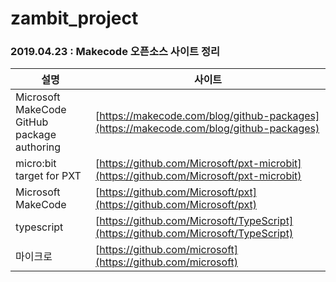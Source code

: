 # zambit_project

### 2019.04.23 : Makecode 오픈소스 사이트 정리

설명 | 사이트
---|---
Microsoft MakeCode GitHub package authoring | [https://makecode.com/blog/github-packages](https://makecode.com/blog/github-packages)
micro:bit target for PXT | [https://github.com/Microsoft/pxt-microbit](https://github.com/Microsoft/pxt-microbit)
Microsoft MakeCode | [https://github.com/Microsoft/pxt](https://github.com/Microsoft/pxt)
typescript |[https://github.com/Microsoft/TypeScript](https://github.com/Microsoft/TypeScript)
마이크로|[https://github.com/microsoft](https://github.com/microsoft)
